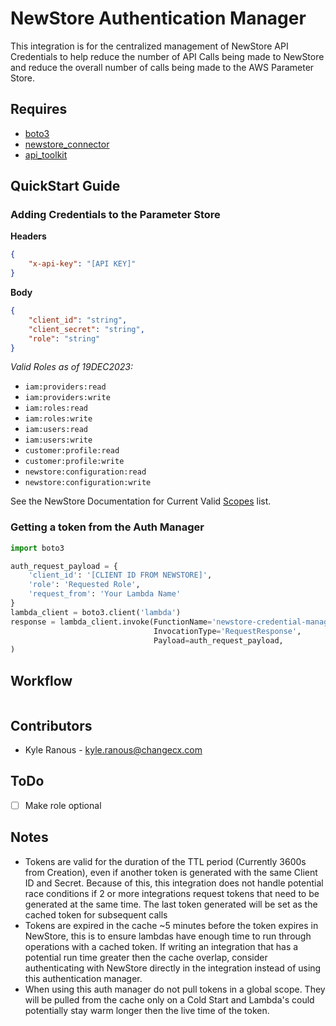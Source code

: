 # NewStore Authentication Manager
This integration is for the centralized management of NewStore API Credentials to help reduce the number of API Calls being made to NewStore and reduce the overall number of calls being made to the AWS Parameter Store.


## Requires
 - [boto3](https://boto3.amazonaws.com/v1/documentation/api/latest/index.html)
 - [newstore_connector](https://github.com/kyleranous/newstore_connector/blob/main/docs/newstore_connector.md)
 - [api_toolkit](https://github.com/kyleranous/api_toolkit/blob/main/docs/api_toolkit.md)


## QuickStart Guide


### Adding Credentials to the Parameter Store
**Headers**
```json
{
    "x-api-key": "[API KEY]"
}
```

**Body**
```json
{
    "client_id": "string",
    "client_secret": "string",
    "role": "string"
}
```
*Valid Roles as of 19DEC2023:*
 - `iam:providers:read`
 - `iam:providers:write`
 - `iam:roles:read`
 - `iam:roles:write`
 - `iam:users:read`
 - `iam:users:write`
 - `customer:profile:read`
 - `customer:profile:write`
 - `newstore:configuration:read`
 - `newstore:configuration:write`

 See the NewStore Documentation for Current Valid [Scopes](https://docs.p.newstore.partners/#/http/getting-started/newstore-rest-api/getting-started/client-credentials-grant/scopes) list.

### Getting a token from the Auth Manager

```python
import boto3

auth_request_payload = {
    'client_id': '[CLIENT ID FROM NEWSTORE]',
    'role': 'Requested Role',
    'request_from': 'Your Lambda Name'
}
lambda_client = boto3.client('lambda')
response = lambda_client.invoke(FunctionName='newstore-credential-manager',
                                InvocationType='RequestResponse',
                                Payload=auth_request_payload,
)
```

## Workflow
```mermaid

```

## Contributors
 - Kyle Ranous - kyle.ranous@changecx.com


## ToDo
 - [ ] Make role optional


## Notes
 - Tokens are valid for the duration of the TTL period (Currently 3600s from Creation), even if another token is generated with the same Client ID and Secret. Because of this, this integration does not handle potential race conditions if 2 or more integrations request tokens that need to be generated at the same time. The last token generated will be set as the cached token for subsequent calls
 - Tokens are expired in the cache ~5 minutes before the token expires in NewStore, this is to ensure lambdas have enough time to run through operations with a cached token. If writing an integration that has a potential run time greater then the cache overlap, consider authenticating with NewStore directly in the integration instead of using this authentication manager.
 - When using this auth manager do not pull tokens in a global scope. They will be pulled from the cache only on a Cold Start and Lambda's could potentially stay warm longer then the live time of the token.